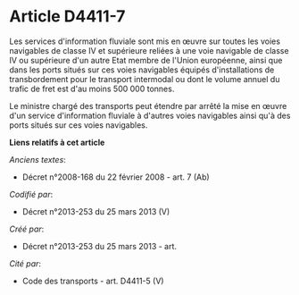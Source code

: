 # Article D4411-7

Les services d'information fluviale sont mis en œuvre sur toutes les voies navigables de classe IV et supérieure reliées à
une voie navigable de classe IV ou supérieure d'un autre Etat membre de l'Union européenne, ainsi que dans les ports situés
sur ces voies navigables équipés d'installations de transbordement pour le transport intermodal ou dont le volume annuel du
trafic de fret est d'au moins 500 000 tonnes.

Le ministre chargé des transports peut étendre par arrêté la mise en œuvre d'un service d'information fluviale à d'autres
voies navigables ainsi qu'à des ports situés sur ces voies navigables.

**Liens relatifs à cet article**

_Anciens textes_:

  - Décret n°2008-168 du 22 février 2008 - art. 7 (Ab)

_Codifié par_:

  - Décret n°2013-253 du 25 mars 2013 (V)

_Créé par_:

  - Décret n°2013-253 du 25 mars 2013 - art.

_Cité par_:

  - Code des transports - art. D4411-5 (V)

